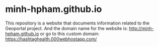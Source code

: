 # minh-hpham.github.io
This repository is a website that documents information related to the Geoportal project. 
And the domain name for the website is: http://minh-hpham.github.io or go to this custom domain: https://hashtaghealth.000webhostapp.com/
